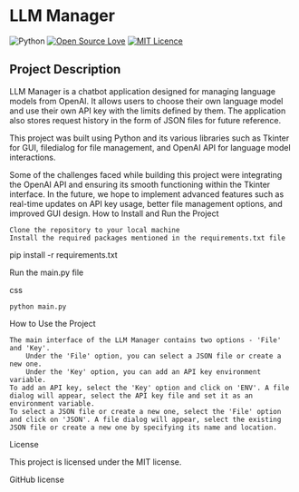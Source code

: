 # LLM Manager

![Python](https://img.shields.io/badge/python-3670A0?style=for-the-badge&logo=python&logoColor=ffdd54) [![Open Source Love](https://badges.frapsoft.com/os/v3/open-source-150x25.png?v=103)](https://github.com/ellerbrock/open-source-badges/) [![MIT Licence](https://badges.frapsoft.com/os/mit/mit-150x33.png?v=103)](https://opensource.org/licenses/mit-license.php)


## Project Description

LLM Manager is a chatbot application designed for managing language models from OpenAI. It allows users to choose their own language model and use their own API key with the limits defined by them. The application also stores request history in the form of JSON files for future reference.

This project was built using Python and its various libraries such as Tkinter for GUI, filedialog for file management, and OpenAI API for language model interactions.

Some of the challenges faced while building this project were integrating the OpenAI API and ensuring its smooth functioning within the Tkinter interface. In the future, we hope to implement advanced features such as real-time updates on API key usage, better file management options, and improved GUI design.
How to Install and Run the Project

    Clone the repository to your local machine
    Install the required packages mentioned in the requirements.txt file

pip install -r requirements.txt

Run the main.py file

css

    python main.py

How to Use the Project

    The main interface of the LLM Manager contains two options - 'File' and 'Key'.
        Under the 'File' option, you can select a JSON file or create a new one.
        Under the 'Key' option, you can add an API key environment variable.
    To add an API key, select the 'Key' option and click on 'ENV'. A file dialog will appear, select the API key file and set it as an environment variable.
    To select a JSON file or create a new one, select the 'File' option and click on 'JSON'. A file dialog will appear, select the existing JSON file or create a new one by specifying its name and location.

License

This project is licensed under the MIT license.

GitHub license
